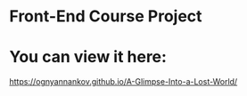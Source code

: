 # Front-End Course Project
# You can view it here: 
https://ognyannankov.github.io/A-Glimpse-Into-a-Lost-World/
